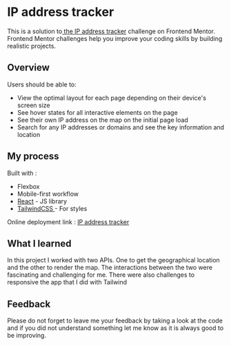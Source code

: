 # IP address tracker

This is a solution to[ the IP address tracker](https://www.frontendmentor.io/challenges/ip-address-tracker-I8-0yYAH0) challenge on Frontend Mentor. Frontend Mentor challenges help you improve your coding skills by building realistic projects.

## Overview

Users should be able to:

- View the optimal layout for each page depending on their device's screen size
- See hover states for all interactive elements on the page
- See their own IP address on the map on the initial page load
- Search for any IP addresses or domains and see the key information and location

## My process

Built with :

- Flexbox
- Mobile-first workflow
- [React](https://reactjs.org/) - JS library
- [TailwindCSS ](https://tailwindcss.com/) - For styles

Online deployment link : [IP address tracker](https://arian4.github.io/ip-address-tracker/)

## What I learned

In this project I worked with two APIs. One to get the geographical location and the other to render the map. The interactions between the two were fascinating and challenging for me. There were also challenges to responsive the app that I did with Tailwind

## Feedback

Please do not forget to leave me your feedback by taking a look at the code and if you did not understand something let me know as it is always good to be improving.
